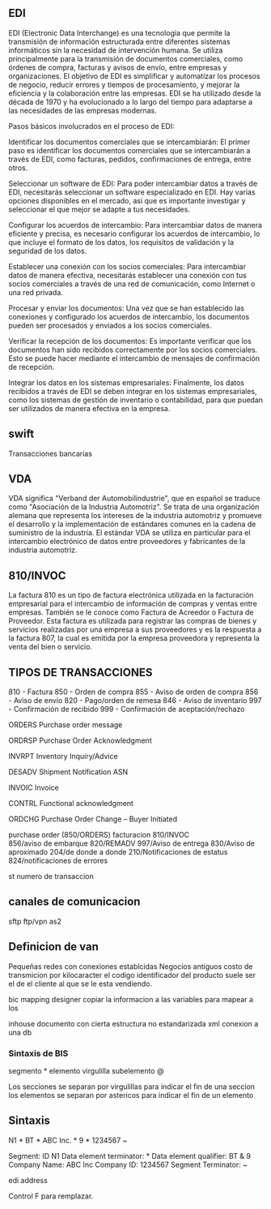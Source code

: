 ## EDI 
EDI (Electronic Data Interchange) es una tecnología que permite la transmisión de información 
estructurada entre diferentes sistemas informáticos sin la necesidad de intervención humana.
Se utiliza principalmente para la transmisión de documentos comerciales, como órdenes de compra,
facturas y avisos de envío, entre empresas y organizaciones. El objetivo de EDI es simplificar y
automatizar los procesos de negocio, reducir errores y tiempos de procesamiento, y 
mejorar la eficiencia y la colaboración entre las empresas. EDI se ha utilizado desde la 
década de 1970 y ha evolucionado a lo largo del tiempo para adaptarse a las necesidades de las
empresas modernas.

Pasos básicos involucrados en el proceso de EDI:

Identificar los documentos comerciales que se intercambiarán: 
El primer paso es identificar los documentos comerciales que se intercambiarán a través de EDI,
como facturas, pedidos, confirmaciones de entrega, entre otros.

Seleccionar un software de EDI: 
Para poder intercambiar datos a través de EDI, necesitarás seleccionar un software especializado en EDI.
Hay varias opciones disponibles en el mercado, así que es importante investigar y seleccionar 
el que mejor se adapte a tus necesidades.

Configurar los acuerdos de intercambio: 
Para intercambiar datos de manera eficiente y precisa, es necesario configurar los acuerdos de intercambio, 
lo que incluye el formato de los datos, los requisitos de validación y la seguridad de los datos.

Establecer una conexión con los socios comerciales: 
Para intercambiar datos de manera efectiva, necesitarás establecer una conexión con tus socios comerciales 
a través de una red de comunicación, como Internet o una red privada.

Procesar y enviar los documentos: 
Una vez que se han establecido las conexiones y configurado los acuerdos de intercambio, 
los documentos pueden ser procesados y enviados a los socios comerciales.

Verificar la recepción de los documentos: 
Es importante verificar que los documentos han sido recibidos correctamente por los socios comerciales. 
Esto se puede hacer mediante el intercambio de mensajes de confirmación de recepción.

Integrar los datos en los sistemas empresariales: 
Finalmente, los datos recibidos a través de EDI se deben integrar en los sistemas empresariales, 
como los sistemas de gestión de inventario o contabilidad, para que puedan ser utilizados de manera efectiva
en la empresa.

## swift 
Transacciones bancarias
## VDA
VDA significa "Verband der Automobilindustrie", que en español se traduce como "Asociación de la Industria Automotriz". Se trata de una organización alemana que representa los intereses de la industria automotriz y promueve el desarrollo y la implementación de estándares comunes en la cadena de suministro de la industria. El estándar VDA se utiliza en particular para el intercambio electrónico de datos entre proveedores y fabricantes de la industria automotriz.
## 810/INVOC
La factura 810 es un tipo de factura electrónica utilizada en la facturación empresarial para el intercambio de información de compras y ventas entre empresas. También se le conoce como Factura de Acreedor o Factura de Proveedor. Esta factura es utilizada para registrar las compras de bienes y servicios realizadas por una empresa a sus proveedores y es la respuesta a la factura 807, la cual es emitida por la empresa proveedora y representa la venta del bien o servicio.


## TIPOS DE TRANSACCIONES
810 - Factura
850 - Orden de compra
855 - Aviso de orden de compra
856 - Aviso de envío
820 - Pago/orden de remesa
846 - Aviso de inventario
997 - Confirmación de recibido
999 - Confirmación de aceptación/rechazo

ORDERS           Purchase order message

ORDRSP           Purchase Order Acknowledgment

INVRPT            Inventory Inquiry/Advice

DESADV           Shipment Notification ASN

INVOIC            Invoice

CONTRL           Functional acknowledgment

ORDCHG         Purchase Order Change – Buyer Initiated


purchase order (850/ORDERS)
facturacion	810/INVOC  
856/aviso de embarque
820/REMADV
997/Aviso de entrega
830/Aviso de aproximado
204/de donde a donde
210/Notificaciones de estatus
824/notificaciones de errores

st numero de transaccion

## canales de comunicacion
sftp
ftp/vpn
as2

## Definicion de van 
Pequeñas redes con conexiones establcidas
Negocios antiguos
costo de transmicion por kilocaracter
el codigo identificador del producto suele ser el de el cliente al que se le esta vendiendo.

bic mapping designer
copiar la informacion a las variables
para mapear a los 

inhouse
documento con cierta estructura no estandarizada
xml conexion a una db

### Sintaxis de BIS
segmento *
elemento virgulilla 
subelemento @

Los secciones se separan por virgulillas para indicar el fin de una seccion
los elementos se separan por astericos para indicar el fin de un elemento


## Sintaxis
N1 * BT * ABC Inc. * 9 * 1234567 ~

Segment: ID N1
Data element terminator: *
Data element qualifier: BT & 9
Company Name: ABC Inc
Company ID: 1234567
Segment Terminator: ~


edi address 

Control F para remplazar.
